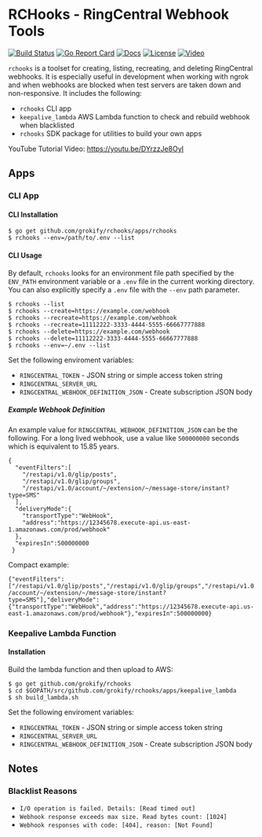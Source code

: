 # RCHooks - RingCentral Webhook Tools

[![Build Status][build-status-svg]][build-status-url]
[![Go Report Card][goreport-svg]][goreport-url]
[![Docs][docs-godoc-svg]][docs-godoc-url]
[![License][license-svg]][license-url]
[![Video][video-svg]][video-url]

`rchooks` is a toolset for creating, listing, recreating, and deleting RingCentral webhooks. It is especially useful in development when working with ngrok and when webhooks are blocked when test servers are taken down and non-responsive. It includes the following:

* `rchooks` CLI app
* `keepalive_lambda` AWS Lambda function to check and rebuild webhook when blacklisted
* `rchooks` SDK package for utilities to build your own apps

YouTube Tutorial Video: https://youtu.be/DYrzzJe8OyI

## Apps

### CLI App

#### CLI Installation

```
$ go get github.com/grokify/rchooks/apps/rchooks
$ rchooks --env=/path/to/.env --list
```

#### CLI Usage

By default, `rchooks` looks for an environment file path specified by the `ENV_PATH` environment variable or a `.env` file in the current working directory. You can also explicitly specify a `.env` file with the `--env` path parameter.

```
$ rchooks --list
$ rchooks --create=https://example.com/webhook
$ rchooks --recreate=https://example.com/webhook
$ rchooks --recreate=11112222-3333-4444-5555-66667777888
$ rchooks --delete=https://example.com/webhook
$ rchooks --delete=11112222-3333-4444-5555-66667777888
$ rchooks --env=~/.env --list
```

Set the following enviroment variables:

* `RINGCENTRAL_TOKEN` - JSON string or simple access token string
* `RINGCENTRAL_SERVER_URL`
* `RINGCENTRAL_WEBHOOK_DEFINITION_JSON` - Create subscription JSON body

##### Example Webhook Definition

An example value for `RINGCENTRAL_WEBHOOK_DEFINITION_JSON` can be the following. For a long lived webhook, use a value like `500000000` seconds which is equivalent to 15.85 years.

```
{
  "eventFilters":[
    "/restapi/v1.0/glip/posts",
    "/restapi/v1.0/glip/groups",
    "/restapi/v1.0/account/~/extension/~/message-store/instant?type=SMS"
  ],
  "deliveryMode":{
    "transportType":"WebHook",
    "address":"https://12345678.execute-api.us-east-1.amazonaws.com/prod/webhook"
  },
  "expiresIn":500000000
 }
```

Compact example:

`{"eventFilters":["/restapi/v1.0/glip/posts","/restapi/v1.0/glip/groups","/restapi/v1.0/account/~/extension/~/message-store/instant?type=SMS"],"deliveryMode":{"transportType":"WebHook","address":"https://12345678.execute-api.us-east-1.amazonaws.com/prod/webhook"},"expiresIn":500000000}`

### Keepalive Lambda Function

#### Installation

Build the lambda function and then upload to AWS:

```
$ go get github.com/grokify/rchooks
$ cd $GOPATH/src/github.com/grokify/rchooks/apps/keepalive_lambda
$ sh build_lambda.sh
```

Set the following enviroment variables:

* `RINGCENTRAL_TOKEN` - JSON string or simple access token string
* `RINGCENTRAL_SERVER_URL`
* `RINGCENTRAL_WEBHOOK_DEFINITION_JSON` - Create subscription JSON body

## Notes

### Blacklist Reasons

* `I/O operation is failed. Details: [Read timed out]`
* `Webhook response exceeds max size. Read bytes count: [1024]`
* `Webhook responses with code: [404], reason: [Not Found]`

 [build-status-svg]: https://github.com/grokify/rchooks/workflows/go%20build/badge.svg
 [build-status-url]: https://github.com/grokify/rchooks/actions
 [goreport-svg]: https://goreportcard.com/badge/github.com/grokify/rchooks
 [goreport-url]: https://goreportcard.com/report/github.com/grokify/rchooks
 [docs-godoc-svg]: https://pkg.go.dev/badge/github.com/grokify/rchooks
 [docs-godoc-url]: https://pkg.go.dev/github.com/grokify/rchooks
 [license-svg]: https://img.shields.io/badge/license-MIT-blue.svg
 [license-url]: https://github.com/grokify/rchooks/blob/master/LICENSE
 [video-svg]: https://img.shields.io/badge/tutorial-YouTube-blue.svg
 [video-url]: https://youtu.be/DYrzzJe8OyI
